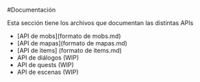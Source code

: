 #Documentación

Esta sección tiene los archivos que documentan las distintas APIs

* [API de mobs](formato de mobs.md)
* [API de mapas](formato de mapas.md)
* [API de items] (formato de items.md)
* API de diálogos (WIP)
* API de quests (WIP)
* API de escenas (WIP)
